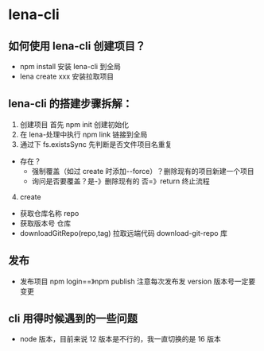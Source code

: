 # lena-cli

## 如何使用 lena-cli 创建项目？

- npm install 安装 lena-cli 到全局
- lena create xxx 安装拉取项目

## lena-cli 的搭建步骤拆解：

1. 创建项目 首先 npm init 创建初始化
2. 在 lena-处理中执行 npm link 链接到全局
3. 通过下 fs.existsSync 先判断是否文件项目名重复

- 存在？
  - 强制覆盖（如过 create 时添加--force）？删除现有的项目新建一个项目
  - 询问是否要覆盖？是-》删除现有的 否=》return 终止流程

4. create

- 获取仓库名称 repo
- 获取版本号 仓库
- downloadGitRepo(repo,tag) 拉取远端代码 download-git-repo 库

## 发布

- 发布项目 npm login==》npm publish 注意每次发布发 version 版本号一定要变更

## cli 用得时候遇到的一些问题

- node 版本，目前来说 12 版本是不行的，我一直切换的是 16 版本
